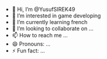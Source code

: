 - 👋 Hi, I’m @YusufSIREK49
- 👀 I’m interested in game developing
- 🌱 I’m currently learning french
- 💞️ I’m looking to collaborate on ...
- 📫 How to reach me ...
- 😄 Pronouns: ...
- ⚡ Fun fact: ...

<!---
YusufSIREK49/YusufSIREK49 is a ✨ special ✨ repository because its `README.md` (this file) appears on your GitHub profile.
You can click the Preview link to take a look at your changes.
--->

